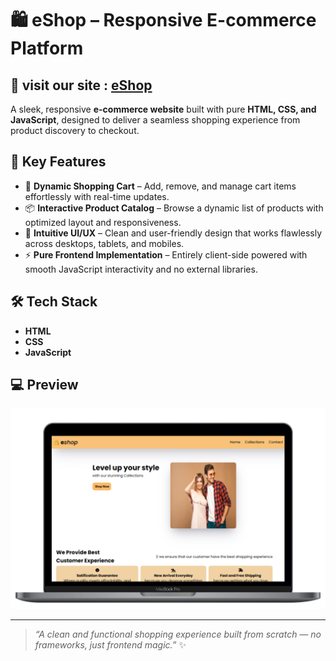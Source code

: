 # 🛍️ eShop – Responsive E-commerce Platform

## 🔗 visit our site : [eShop](https://e-shop-website-project.netlify.app/)

A sleek, responsive **e-commerce website** built with pure **HTML, CSS, and JavaScript**, designed to deliver a seamless shopping experience from product discovery to checkout.

## 🚀 Key Features
- 🛒 **Dynamic Shopping Cart** – Add, remove, and manage cart items effortlessly with real-time updates.
- 📦 **Interactive Product Catalog** – Browse a dynamic list of products with optimized layout and responsiveness.
- 🎨 **Intuitive UI/UX** – Clean and user-friendly design that works flawlessly across desktops, tablets, and mobiles.
- ⚡ **Pure Frontend Implementation** – Entirely client-side powered with smooth JavaScript interactivity and no external libraries.

## 🛠️ Tech Stack
- **HTML**
- **CSS**
- **JavaScript**

## 💻 Preview
![Preview](./screenshots/preview.png "Eshop Website")


---

> *“A clean and functional shopping experience built from scratch — no frameworks, just frontend magic.”* ✨
